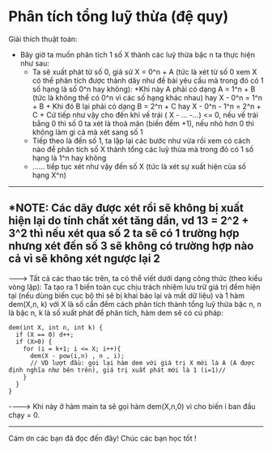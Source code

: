 # Phân tích tổng luỹ thừa (đệ quy)
Giải thích thuật toán:
  * Bây giờ ta muốn phân tích 1 số X thành các luỹ thừa bậc n ta thực hiện như sau:
    - Ta sẽ xuất phát từ số 0, giả sử X = 0^n + A (tức là xét từ số 0 xem X có thể phân tích được thành dãy như đề bài yêu cầu mà trong đó có 1 số hạng là       số 0^n hay không):
          +Khi này A phải có dạng A = 1^n + B (tức là không thể có 0^n vì các số hạng khác nhau) hay X - 0^n = 1^n + B
          + Khi đó B lại phải có dạng B = 2^n + C hay X - 0^n - 1^n = 2^n + C
          + Cứ tiếp như vậy cho đến khi vế trái ( X - ... -...) <= 0, nếu vế trái bằng 0 thì số 0 ta xét là thoả mãn (biến đếm +1), nếu nhỏ hơn 0 thì không             làm gì cả mà xét sang số 1
    - Tiếp theo là đến số 1, ta lặp lại các bước như vừa rồi xem có cách nào để phân tích số X thành tổng các luỹ thừa mà trong đó có 1 số hạng là 1^n hay       không
    - ...... tiếp tục xét như vậy đến số X (tức là xét sự xuất hiện của số hạng X^n)
-------------------
*NOTE: Các dãy được xét rồi sẽ không bị xuất hiện lại do tính chất xét tăng dần, vd 13 = 2^2 + 3^2 thì nếu xét qua số 2 ta sẽ có 1 trường hợp nhưng xét     đến số 3 sẽ không có trường hợp nào cả vì sẽ không xét ngược lại 2
-------------------
  ---> Tất cả các thao tác trên, ta có thể viết dưới dạng công thức (theo kiểu vòng lặp):
    Ta tạo ra 1 biến toàn cục chịu trách nhiệm lưu trữ giá trị đếm hiện tại (nếu dùng biến cục bộ thì sẽ bị khai báo lại và mất dữ liệu) và 1 hàm dem(X,n, k) với X là số cần đếm cách phân tích thành tổng luỹ thừa bậc n, n là bậc n, k là số xuất phát để phân tích, hàm dem sẽ có cú pháp:
    
    dem(int X, int n, int k) {
      if (X == 0) d++;
      if (X>0) {
        for (i = k+1; i <= X; i++){
          dem(X - pow(i,n) , n , i);
          // VD lượt đầu: gọi lại hàm dem với giá trị X mới là A (A được định nghĩa như bên trên), giá trị xuất phát mới là 1 (i=1)//
        } 
      }
    }
    
   ----> Khi này ở hàm main ta sẽ gọi hàm dem(X,n,0) vì cho biến i ban đầu chạy = 0.
   
_____________
Cám ơn các bạn đã đọc đến đây! Chúc các bạn học tốt !
